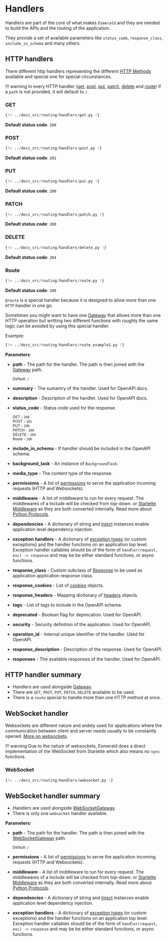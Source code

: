 # Handlers

Handlers are part of the core of what makes `Esmerald` and they are needed to build the APIs and the routing
of the application.

They provide a set of available parameters like `status_code`, `response_class`, `include_in_schema` and many others.

## HTTP handlers

There different http handlers representing the different
<a href="https://developer.mozilla.org/en-US/docs/Web/HTTP/Methods" target="_blank">HTTP Methods</a> available
and special one for special circunstances.

!!! warning
    In every HTTP handler ([get](#get), [post](#post), [put](#put), [patch](#patch), [delete](#delete) and [route](#route))
    if a `path` is not provided, it will default to `/`.

### GET

```python hl_lines="4 9 14"
{!> ../docs_src/routing/handlers/get.py !}
```

**Default status code**: `200`

### POST

```python hl_lines="11 17"
{!> ../docs_src/routing/handlers/post.py !}
```

**Default status code**: `201`

### PUT

```python hl_lines="4 9"
{!> ../docs_src/routing/handlers/put.py !}
```

**Default status code**: `200`

### PATCH

```python hl_lines="4 9"
{!> ../docs_src/routing/handlers/patch.py !}
```

**Default status code**: `200`

### DELETE

```python hl_lines="4 10"
{!> ../docs_src/routing/handlers/delete.py !}
```

**Default status code**: `204`

### Route

```python hl_lines="4 9 14 19"
{!> ../docs_src/routing/handlers/route.py !}
```

**Default status code**: `200`

`@route` is a special handler because it is designed to allow more than one `HTTP` handler in one go.

Sometimes you might want to have one [Gateway](./routes.md#gateway) that allows more than one HTTP operation but
writting two different functions with roughly the same logic can be avoided by using this special handler.

Example:

```python hl_lines="4"
{!> ../docs_src/routing/handlers/route_example1.py !}
```

**Parameters**:

* **path** - The path for the handler. The path is then joined with the [Gateway](./routes.md#gateway) path.

    <sup>Default: `/`</sup>

* **summary** - The sumamry of the handler. Used for OpenAPI docs.
* **description** - Description of the handler. Used for OpenAPI docs.
* **status_code** - Status code used for the response.

    <sup>GET - `200`</sup><br />
    <sup>POST - `201`</sup><br />
    <sup>PUT - `200`</sup><br />
    <sup>PATCH - `200`</sup><br />
    <sup>DELETE - `204`</sup><br />
    <sup>Route - `200`</sup>

* **include_in_schema** - If handler should be included in the OpenAPI schema.
* **background_task** - An instance of `BackgroundTask`.
* **media_type** - The content type of the response.
* **permissions** - A list of [permissions](../permissions.md) to serve the application incoming
requests (HTTP and Websockets).
* **middleware** - A list of middleware to run for every request. The middlewares of a Include will be checked from
top-down.
or <a href='https://www.starlette.io/middleware/' target='_blank'>Starlette Middleware</a> as they are both converted
internally. Read more about [Python Protocols](https://peps.python.org/pep-0544/).
* **dependencies** - A dictionary of string and [Inject](../dependencies.md) instances enable application level dependency
injection.
* **exception handlers** - A dictionary of [exception types](../exceptions.md) (or custom exceptions) and the handler
functions on an application top level. Exception handler callables should be of the form of
`handler(request, exc) -> response` and may be be either standard functions, or async functions.
* **response_class** - Custom subclass of [Response](../responses.md) to be used as application application response
class.
* **response_cookies** - List of [cookies](../datastructures.md) objects.
* **response_headers** - Mapping dictionary of [headers](../datastructures.md) objects.
* **tags** - List of tags to include in the OpenAPI schema.
* **deprecated** - Boolean flag for deprecation. Used for OpenAPI.
* **security** - Security definition of the application. Used for OpenAPI.
* **operation_id** - Internal unique identifier of the handler. Used for OpenAPI.
* **response_description** - Description of the response. Used for OpenAPI.
* **responses** - The available responses of the handler. Used for OpenAPI.

## HTTP handler summary

* Handlers are used alongside [Gateway](./routes.md#gateway).
* There are `GET`, `POST`, `PUT`, `PATCH`, `DELETE` available to be used.
* There is a `route` special to handle more than one HTTP method at once.

## WebSocket handler

Websockets are different nature and widely used for applications where the communication between client and server
needs usually to be constantly opened.
<a href="https://developer.mozilla.org/en-US/docs/Web/API/WebSockets_API" target="_blank">More on websockets</a>.

!!! warning
    Due to the nature of websockets, Esmerald does a direct implementation of the WebSocket from Starlette which also
    means no `sync` functions.

### WebSocket

```python hl_lines="5 12 19 26 33"
{!> ../docs_src/routing/handlers/websocket.py !}
```

## WebSocket handler summary

* Handlers are used alongside [WebSocketGateway](./routes.md#websocketgateway).
* There is only one `websocket` handler available.

**Parameters**:

* **path** - The path for the handler. The path is then joined with the
[WebSocketGateway](./routes.md#websocketgateway) path.

    <sup>Default: `/`</sup>

* **permissions** - A list of [permissions](../permissions.md) to serve the application incoming
requests (HTTP and Websockets).
* **middleware** - A list of middleware to run for every request. The middlewares of a Include will be checked from
top-down.
or <a href='https://www.starlette.io/middleware/' target='_blank'>Starlette Middleware</a> as they are both converted
internally. Read more about [Python Protocols](https://peps.python.org/pep-0544/).
* **dependencies** - A dictionary of string and [Inject](../dependencies.md) instances enable application level dependency
injection.
* **exception handlers** - A dictionary of [exception types](../exceptions.md) (or custom exceptions) and the handler
functions on an application top level. Exception handler callables should be of the form of
`handler(request, exc) -> response` and may be be either standard functions, or async functions.
